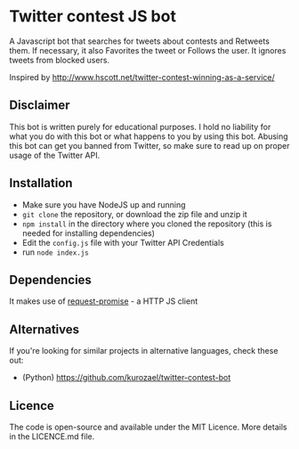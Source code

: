 # Twitter contest JS bot

A Javascript bot that searches for tweets about contests and Retweets them. If necessary, it also Favorites the tweet or Follows the user. It ignores tweets from blocked users.

Inspired by http://www.hscott.net/twitter-contest-winning-as-a-service/

## Disclaimer

This bot is written purely for educational purposes. I hold no liability for what you do with this bot or what happens to you by using this bot. Abusing this bot can get you banned from Twitter, so make sure to read up on proper usage of the Twitter API.

## Installation
 * Make sure you have NodeJS up and running
 * `git clone` the repository, or download the zip file and unzip it
 * `npm install` in the directory where you cloned the repository (this is needed for installing dependencies)
 * Edit the `config.js` file with your Twitter API Credentials
 * run `node index.js`

## Dependencies
It makes use of [request-promise](https://github.com/request/request-promise) - a HTTP JS client

## Alternatives
If you're looking for similar projects in alternative languages, check these out:
 * (Python) https://github.com/kurozael/twitter-contest-bot

## Licence
The code is open-source and available under the MIT Licence. More details in the LICENCE.md file.
